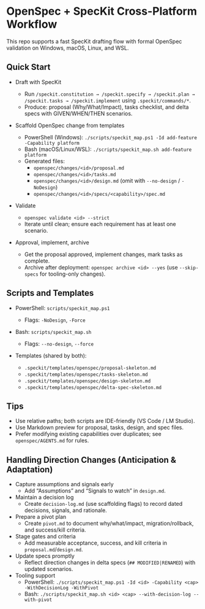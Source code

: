 # OpenSpec + SpecKit Cross-Platform Workflow

This repo supports a fast SpecKit drafting flow with formal OpenSpec validation on Windows, macOS, Linux, and WSL.

## Quick Start

- Draft with SpecKit
  - Run `/speckit.constitution → /speckit.specify → /speckit.plan → /speckit.tasks → /speckit.implement` using `.speckit/commands/*`.
  - Produce: proposal (Why/What/Impact), tasks checklist, and delta specs with GIVEN/WHEN/THEN scenarios.

- Scaffold OpenSpec change from templates
  - PowerShell (Windows): `./scripts/speckit_map.ps1 -Id add-feature -Capability platform`
  - Bash (macOS/Linux/WSL): `./scripts/speckit_map.sh add-feature platform`
  - Generated files:
    - `openspec/changes/<id>/proposal.md`
    - `openspec/changes/<id>/tasks.md`
    - `openspec/changes/<id>/design.md` (omit with `--no-design` / `-NoDesign`)
    - `openspec/changes/<id>/specs/<capability>/spec.md`

- Validate
  - `openspec validate <id> --strict`
  - Iterate until clean; ensure each requirement has at least one scenario.

- Approval, implement, archive
  - Get the proposal approved, implement changes, mark tasks as complete.
  - Archive after deployment: `openspec archive <id> --yes` (use `--skip-specs` for tooling-only changes).

## Scripts and Templates

- PowerShell: `scripts/speckit_map.ps1`
  - Flags: `-NoDesign`, `-Force`

- Bash: `scripts/speckit_map.sh`
  - Flags: `--no-design`, `--force`

- Templates (shared by both):
  - `.speckit/templates/openspec/proposal-skeleton.md`
  - `.speckit/templates/openspec/tasks-skeleton.md`
  - `.speckit/templates/openspec/design-skeleton.md`
  - `.speckit/templates/openspec/delta-spec-skeleton.md`

## Tips

- Use relative paths; both scripts are IDE-friendly (VS Code / LM Studio).
- Use Markdown preview for proposal, tasks, design, and spec files.
- Prefer modifying existing capabilities over duplicates; see `openspec/AGENTS.md` for rules.

## Handling Direction Changes (Anticipation & Adaptation)

- Capture assumptions and signals early
  - Add “Assumptions” and “Signals to watch” in `design.md`.
- Maintain a decision log
  - Create `decision-log.md` (use scaffolding flags) to record dated decisions, signals, and rationale.
- Prepare a pivot plan
  - Create `pivot.md` to document why/what/impact, migration/rollback, and success/kill criteria.
- Stage gates and criteria
  - Add measurable acceptance, success, and kill criteria in `proposal.md`/`design.md`.
- Update specs promptly
  - Reflect direction changes in delta specs (`## MODIFIED|RENAMED`) with updated scenarios.
- Tooling support
  - PowerShell: `./scripts/speckit_map.ps1 -Id <id> -Capability <cap> -WithDecisionLog -WithPivot`
  - Bash: `./scripts/speckit_map.sh <id> <cap> --with-decision-log --with-pivot`
